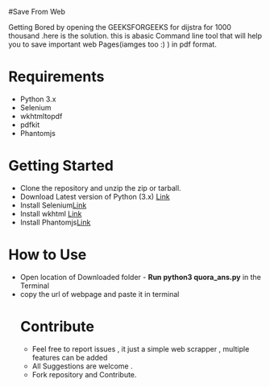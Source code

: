 #Save From Web

Getting Bored by opening the GEEKSFORGEEKS for dijstra for 1000 thousand .here is the solution.
this is abasic Command line tool that will help you to save important web Pages(iamges too :) ) in pdf format. 



<h1>Requirements</h1>
<ul>
  <li>Python 3.x</li>
  <li>Selenium</li>
  <li>wkhtmltopdf</li>
  <li>pdfkit</li>
  <li>Phantomjs</li>
</ul>

<h1>Getting Started</h1>
<ul>
    <li>Clone the repository and unzip the zip or tarball.</li>
    <li>Download Latest version of Python (3.x) <a href="https://www.python.org/downloads/"> Link </a> </li>
    <li>Install Selenium<a href="https://selenium-python.readthedocs.io/installation.html">Link</a></li>
   <li>Install wkhtml <a href="https://github.com/JazzCore/python-pdfkit/wiki/Installing-wkhtmltopdf">Link</a> </li>
    <li>Install Phantomjs<a href="https://www.vultr.com/docs/how-to-install-phantomjs-on-ubuntu-16-04">Link</a></li>
</ul>

<h1>How to Use</h1>
<ul>
  <li> Open location of Downloaded folder - <b>Run python3 quora_ans.py</b> in the Terminal </li>
  <li>copy the url of webpage and paste it in terminal</li>
<h1>Contribute</h1>
<ul>
  <li>Feel free to report issues , it just a simple web scrapper , multiple features can be added </li>
<li>All Suggestions are welcome . </li>
<li>Fork repository and Contribute. </li>
</ul>



